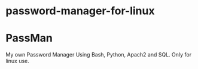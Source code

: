 # password-manager-for-linux
# PassMan
My own Password Manager Using Bash, Python, Apach2 and  SQL. Only for linux use. 
